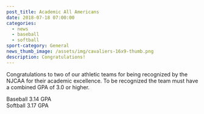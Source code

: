 ```yaml
---
post_title: Academic All Americans
date: 2018-07-18 07:00:00
categories:
  - news
  - baseball
  - softball
sport-category: General
news_thumb_image: /assets/img/cavaliers-16x9-thumb.png
description: Congratulations!
---
```


Congratulations to two of our athletic teams for being recognized by the NJCAA for their academic excellence. To be recognized the team must have a combined GPA of 3.0 or higher.

Baseball 3.14 GPA<br>Softball 3.17 GPA